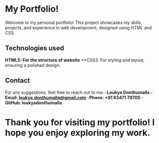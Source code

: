 # My Portfolio!

Welcome to my personal portfolio! This project showcases my skills, projects, and experience in web development, designed using HTML and CSS.

## Technologies used
**HTML5: For the structure of website**
**CSS3: For styling and layout, ensuring a polished design.

## Contact

For any suggestions, feel free to reach out to me:
-**Loukya Donthumalla**
-**Email: loukya.donthumalla@gmail.com**
-**Phone: +91 93471 70705**
-**GitHub: loukyadonthumalla**

# Thank you for visiting my portfolio! I hope you enjoy exploring my work.
